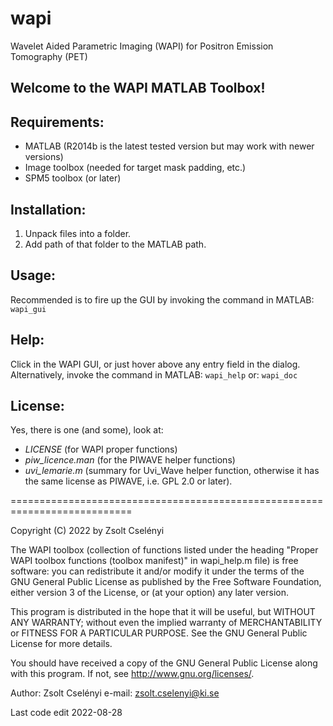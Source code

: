 # wapi
Wavelet Aided Parametric Imaging (WAPI) for Positron Emission Tomography (PET)

Welcome to the WAPI MATLAB Toolbox!
----------------------------

Requirements:
-------------
- MATLAB (R2014b is the latest tested version but may work with newer versions)
- Image toolbox (needed for target mask padding, etc.)
- SPM5 toolbox (or later)

Installation:
-------------
1. Unpack files into a folder.
2. Add path of that folder to the MATLAB path.

Usage:
------
Recommended is to fire up the GUI by invoking the command in MATLAB:
`wapi_gui`

Help:
-----
Click in the WAPI GUI, or just hover above any entry field in the dialog. 
Alternatively, invoke the command in MATLAB:
`wapi_help`
or:
`wapi_doc`

License:
--------
Yes, there is one (and some), look at:
- *LICENSE*                        (for WAPI proper functions)
- *piw_licence.man*                (for the PIWAVE helper functions)
- *uvi_lemarie.m*                  (summary for Uvi_Wave helper function, 
                               otherwise it has the same license as PIWAVE, 
							   i.e. GPL 2.0 or later).

===========================================================================

Copyright (C) 2022 by Zsolt Cselényi

The WAPI toolbox (collection of functions listed under the heading
"Proper WAPI toolbox functions (toolbox manifest)" in wapi_help.m
file) is free software: you can redistribute it and/or modify it
under the terms of the GNU General Public License as published by the
Free Software Foundation, either version 3 of the License, or (at
your option) any later version.
 
This program is distributed in the hope that it will be useful,
but WITHOUT ANY WARRANTY; without even the implied warranty of
MERCHANTABILITY or FITNESS FOR A PARTICULAR PURPOSE.  See the
GNU General Public License for more details.
 
You should have received a copy of the GNU General Public License
along with this program.  If not, see <http://www.gnu.org/licenses/>.

Author: Zsolt Cselényi
e-mail: zsolt.cselenyi@ki.se

Last code edit 2022-08-28
